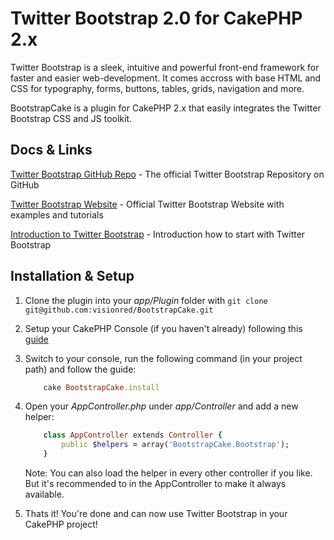 # Twitter Bootstrap 2.0 for CakePHP 2.x 
Twitter Bootstrap is a sleek, intuitive and powerful front-end framework for faster and easier web-development. 
It comes accross with base HTML and CSS for typography, forms, buttons, tables, grids, navigation and more.

BootstrapCake is a plugin for CakePHP 2.x that easily integrates the Twitter Bootstrap CSS and JS toolkit. 

## Docs & Links 

[Twitter Bootstrap GitHub Repo](https://github.com/twitter/bootstrap "Twitter Bootstrap GitHub") - The official Twitter Bootstrap Repository on GitHub 

[Twitter Bootstrap Website](http://twitter.github.com/bootstrap/ "Twitter Bootstrap Website") - Official Twitter Bootstrap Website with examples and tutorials 

[Introduction to Twitter Bootstrap](http://twitter.github.com/bootstrap/getting-started.html "Introduction to Twitter Bootstrap") - Introduction how to start with Twitter Bootstrap 

## Installation & Setup

1. Clone the plugin into your _app/Plugin_ folder with `git clone git@github.com:visionred/BootstrapCake.git`

2. Setup your CakePHP Console (if you haven't already) following this [guide](http://book.cakephp.org/2.0/en/console-and-shells.html) 

3. Switch to your console, run the following command (in your project path) and follow the guide:

	```ruby
		cake BootstrapCake.install 
	```  

4. Open your _AppController.php_ under _app/Controller_ and add a new helper:

	```ruby
		class AppController extends Controller {
			public $helpers = array('BootstrapCake.Bootstrap'); 
		}
	```

	Note: You can also load the helper in every other controller if you like. But it's recommended to in the AppController to make it always available. 

5. Thats it! You're done and can now use Twitter Bootstrap in your CakePHP project! 
  

